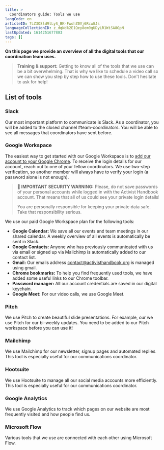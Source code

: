 ```yaml
---
title: >
  Coordinators guide: Tools we use
langCode: en
articleID: 7LZ3O8ld9lLyS_BK-FwohZ0Vj6RcwGJs
languageCollectionID: z_dqNdk2E1Qey8em0gUDyLR1WiSA8GpN
lastUpdated: 1614251677803
tags: []
---
```


**On this page we provide an overview of all the digital tools that our coordination team uses.**

> **Training & support:** Getting to know all of the tools that we use can be a bit overwhelming. That is why we like to schedule a video call so we can show you step by step how to use these tools. Don't hesitate to ask for help!

## List of tools

### Slack

Our most important platform to communicate is Slack. As a coordinator, you will be added to the closed channel #team-coordinators. You will be able to see all messages that coordinators have sent before.

### Google Workspace

The easiest way to get started with our Google Workspace is to [add our account to your Google Chrome](https://support.google.com/chrome/answer/2364824?co=GENIE.Platform%3DDesktop&hl=en). To receive the login details for our account, reach out to one of your fellow coordinators. We use two-step verification, so another member will always have to verify your login (a password alone is not enough).

> **🔐 IMPORTANT SECURITY WARNING:** Please, do not save passwords of your personal accounts while logged in with the Activist Handbook account. That means that all of us could see your private login details!
> 
> You are personally responsible for keeping your private data safe. Take that responsibility serious.

We use our paid Google Workspace plan for the following tools:

-   **Google Calendar:** We save all our events and team meetings in our shared calendar. A weekly overview of all events is automatically be sent in Slack.
-   **Google Contacts:** Anyone who has previously communicated with us via email or signed up via Mailchimp is automatically added to our contact list.
-   **Gmail:** Our emails address contact@activisthandbook.org is managed using gmail.
-   **Chrome bookmarks:** To help you find frequently used tools, we have added some useful links to our Chrome toolbar.
-   **Password manager:** All our account credentials are saved in our digital keychain.
-   **Google Meet:** For our video calls, we use Google Meet.

### Pitch

We use Pitch to create beautiful slide presentations. For example, our we use Pitch for our bi-weekly updates. You need to be added to our Pitch workspace before you can use it!

### Mailchimp

We use Mailchimp for our newsletter, signup pages and automated replies. This tool is especially useful for our communications coordinator.

### Hootsuite

We use Hootsuite to manage all our social media accounts more efficiently. This tool is especially useful for our communications coordinator.

### Google Analytics

We use Google Analytics to track which pages on our website are most frequently visited and how people find us.

### Microsoft Flow

Various tools that we use are connected with each other using Microsoft Flow.